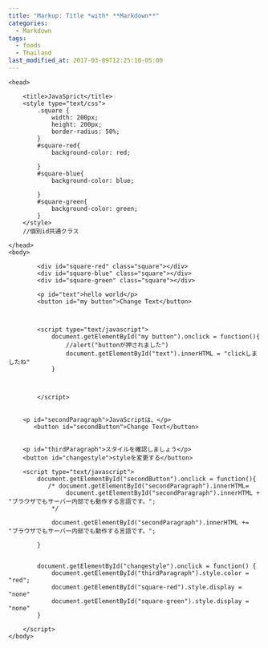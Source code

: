 ```yaml
---
title: "Markup: Title *with* **Markdown**"
categories:
  - Markdown
tags:
  - foods
  - Thailand
last_modified_at: 2017-03-09T12:25:10-05:00
---
```


<!DOCTYPE html>
<html>
    
    <head>
        
        <title>JavaSprict</title>
        <style type="text/css">
            .square {
                width: 200px;
                height: 200px;
                border-radius: 50%;
            }
            #square-red{
                background-color: red;

            }
            #square-blue{
                background-color: blue;

            }            
            #square-green{
                background-color: green;
            }
        </style>
        //個別id共通クラス
        
    </head>
    <body>
        
            <div id="square-red" class="square"></div>
            <div id="square-blue" class="square"></div>        
            <div id="square-green" class="square"></div>        
        
            <p id="text">hello world</p>
            <button id="my button">Change Text</button>
            
            
        
            <script type="text/javascript">
                document.getElementById("my button").onclick = function(){
                    //alert("buttonが押されました")
                    document.getElementById("text").innerHTML = "clickしましたね"
                }
                
                
                
            </script>
        
        
        <p id="secondParagraph">JavaScriptは、</p>
           <button id="secondButton">Change Text</button>
        
        
        <p id="thirdParagraph">スタイルを確認しましょう</p>
        <button id="changestyle">styleを変更する</button>
        
        <script type="text/javascript">
            document.getElementById("secondButton").onclick = function(){
               /* document.getElementById("secondParagraph").innerHTML=
                    document.getElementById("secondParagraph").innerHTML + "ブラウザでもサーバー内部でも動作する言語です。";
                */
                
                document.getElementById("secondParagraph").innerHTML += "ブラウザでもサーバー内部でも動作する言語です。";
                
            }
            
            
            document.getElementById("changestyle").onclick = function() {
                document.getElementById("thirdParagraph").style.color = "red";
                document.getElementById("square-red").style.display = "none"
                document.getElementById("square-green").style.display = "none"
            }
            
        </script>
    </body>
</html>
